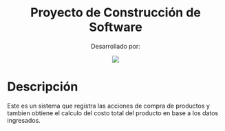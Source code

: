 <h1 align="center"> Proyecto de Construcción de Software</h1>
<p align="center"> Desarrollado por: </p>
<p align="center">
   <img src="https://i.postimg.cc/GmZqhrCS/ABMODEL.jpg"/>
</p>

# Descripción
Este es un sistema que registra las acciones de compra de productos y tambien obtiene el calculo del costo total del producto en base a los datos ingresados.
